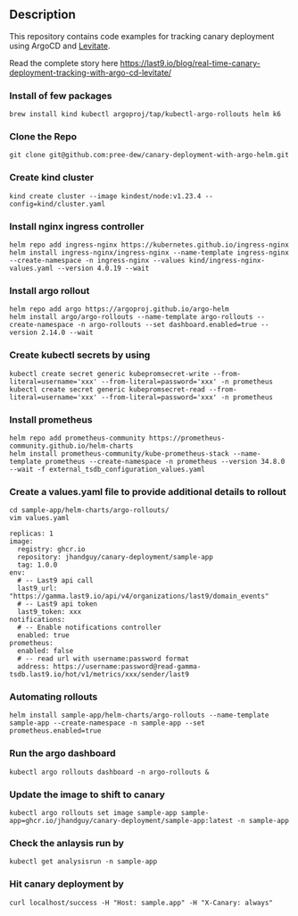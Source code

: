 ## Description

This repository contains code examples for tracking canary deployment using ArgoCD and [Levitate](https://last9.io/levitate-tsdb).

Read the complete story here https://last9.io/blog/real-time-canary-deployment-tracking-with-argo-cd-levitate/

### Install of few packages
```
brew install kind kubectl argoproj/tap/kubectl-argo-rollouts helm k6
```

### Clone the Repo
```
git clone git@github.com:pree-dew/canary-deployment-with-argo-helm.git
```

### Create kind cluster
```
kind create cluster --image kindest/node:v1.23.4 --config=kind/cluster.yaml
```

### Install nginx ingress controller
```
helm repo add ingress-nginx https://kubernetes.github.io/ingress-nginx
helm install ingress-nginx/ingress-nginx --name-template ingress-nginx --create-namespace -n ingress-nginx --values kind/ingress-nginx-values.yaml --version 4.0.19 --wait
```

### Install argo rollout
```
helm repo add argo https://argoproj.github.io/argo-helm
helm install argo/argo-rollouts --name-template argo-rollouts --create-namespace -n argo-rollouts --set dashboard.enabled=true --version 2.14.0 --wait
```

### Create kubectl secrets by using
```
kubectl create secret generic kubepromsecret-write --from-literal=username='xxx' --from-literal=password='xxx' -n prometheus
kubectl create secret generic kubepromsecret-read --from-literal=username='xxx' --from-literal=password='xxx' -n prometheus
```

### Install prometheus
```
helm repo add prometheus-community https://prometheus-community.github.io/helm-charts
helm install prometheus-community/kube-prometheus-stack --name-template prometheus --create-namespace -n prometheus --version 34.8.0 --wait -f external_tsdb_configuration_values.yaml
```

### Create a values.yaml file to provide additional details to rollout
```
cd sample-app/helm-charts/argo-rollouts/
vim values.yaml

replicas: 1
image:
  registry: ghcr.io
  repository: jhandguy/canary-deployment/sample-app
  tag: 1.0.0
env:
  # -- Last9 api call
  last9_url: "https://gamma.last9.io/api/v4/organizations/last9/domain_events"
  # -- Last9 api token
  last9_token: xxx
notifications:
  # -- Enable notifications controller
  enabled: true
prometheus:
  enabled: false
  # -- read url with username:password format
  address: https://username:password@read-gamma-tsdb.last9.io/hot/v1/metrics/xxx/sender/last9
```

### Automating rollouts
```
helm install sample-app/helm-charts/argo-rollouts --name-template sample-app --create-namespace -n sample-app --set prometheus.enabled=true
```

### Run the argo dashboard
```
kubectl argo rollouts dashboard -n argo-rollouts &
```

### Update the image to shift to canary
```
kubectl argo rollouts set image sample-app sample-app=ghcr.io/jhandguy/canary-deployment/sample-app:latest -n sample-app
```

### Check the anlaysis run by
```
kubectl get analysisrun -n sample-app
```

### Hit canary deployment by
```
curl localhost/success -H "Host: sample.app" -H "X-Canary: always"
```


